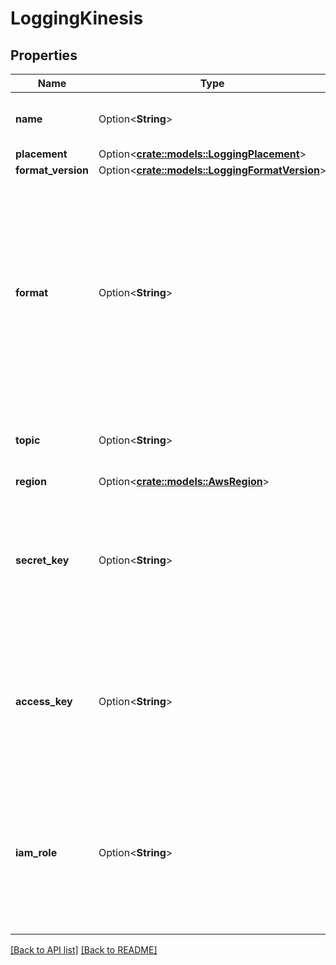 # LoggingKinesis

## Properties

Name | Type | Description | Notes
------------ | ------------- | ------------- | -------------
**name** | Option<**String**> | The name for the real-time logging configuration. | 
**placement** | Option<[**crate::models::LoggingPlacement**](LoggingPlacement.md)> |  | 
**format_version** | Option<[**crate::models::LoggingFormatVersion**](LoggingFormatVersion.md)> |  | 
**format** | Option<**String**> | A Fastly [log format string](https://docs.fastly.com/en/guides/custom-log-formats). Must produce valid JSON that Kinesis can ingest. | [default to {"timestamp":"%{begin:%Y-%m-%dT%H:%M:%S}t","time_elapsed":"%{time.elapsed.usec}V","is_tls":"%{if(req.is_ssl, \"true\", \"false\")}V","client_ip":"%{req.http.Fastly-Client-IP}V","geo_city":"%{client.geo.city}V","geo_country_code":"%{client.geo.country_code}V","request":"%{req.request}V","host":"%{req.http.Fastly-Orig-Host}V","url":"%{json.escape(req.url)}V","request_referer":"%{json.escape(req.http.Referer)}V","request_user_agent":"%{json.escape(req.http.User-Agent)}V","request_accept_language":"%{json.escape(req.http.Accept-Language)}V","request_accept_charset":"%{json.escape(req.http.Accept-Charset)}V","cache_status":"%{regsub(fastly_info.state, \"^(HIT-(SYNTH)|(HITPASS|HIT|MISS|PASS|ERROR|PIPE)).*\", \"\\2\\3\") }V"}]
**topic** | Option<**String**> | The Amazon Kinesis stream to send logs to. Required. | 
**region** | Option<[**crate::models::AwsRegion**](AwsRegion.md)> |  | 
**secret_key** | Option<**String**> | The secret key associated with the target Amazon Kinesis stream. Not required if `iam_role` is specified. | 
**access_key** | Option<**String**> | The access key associated with the target Amazon Kinesis stream. Not required if `iam_role` is specified. | 
**iam_role** | Option<**String**> | The ARN for an IAM role granting Fastly access to the target Amazon Kinesis stream. Not required if `access_key` and `secret_key` are provided. | 

[[Back to API list]](../README.md#documentation-for-api-endpoints) [[Back to README]](../README.md)


